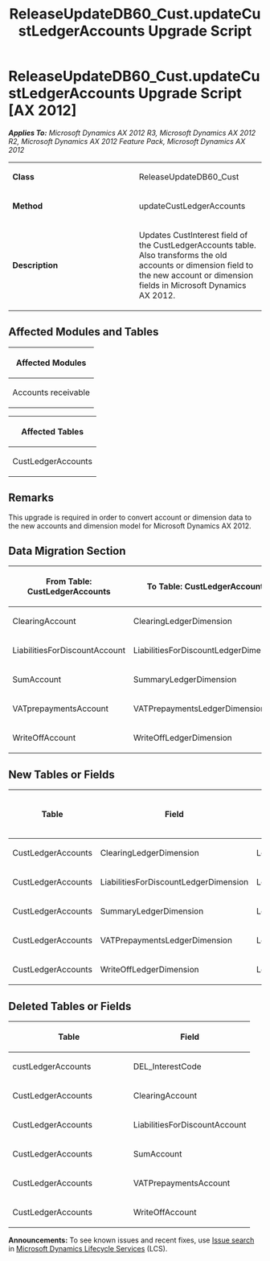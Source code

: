 ﻿---
title: ReleaseUpdateDB60_Cust.updateCustLedgerAccounts Upgrade Script
TOCTitle: ReleaseUpdateDB60_Cust.updateCustLedgerAccounts Upgrade Script
ms:assetid: 9cb771df-3eaf-3ec0-6eba-0e6cb18971eb
ms:mtpsurl: https://msdn.microsoft.com/en-us/library/JJ686347(v=AX.60)
ms:contentKeyID: 49710049
ms.date: 05/18/2015
mtps_version: v=AX.60
---

# ReleaseUpdateDB60\_Cust.updateCustLedgerAccounts Upgrade Script [AX 2012]


_**Applies To:** Microsoft Dynamics AX 2012 R3, Microsoft Dynamics AX 2012 R2, Microsoft Dynamics AX 2012 Feature Pack, Microsoft Dynamics AX 2012_

<table>
<colgroup>
<col style="width: 50%" />
<col style="width: 50%" />
</colgroup>
<tbody>
<tr class="odd">
<td><p><strong>Class</strong></p></td>
<td><p>ReleaseUpdateDB60_Cust</p></td>
</tr>
<tr class="even">
<td><p><strong>Method</strong></p></td>
<td><p>updateCustLedgerAccounts</p></td>
</tr>
<tr class="odd">
<td><p><strong>Description</strong></p></td>
<td><p>Updates CustInterest field of the CustLedgerAccounts table. Also transforms the old accounts or dimension field to the new account or dimension fields in Microsoft Dynamics AX 2012.</p></td>
</tr>
</tbody>
</table>


## Affected Modules and Tables

<table>
<colgroup>
<col style="width: 100%" />
</colgroup>
<thead>
<tr class="header">
<th><p>Affected Modules</p></th>
</tr>
</thead>
<tbody>
<tr class="odd">
<td><p>Accounts receivable</p></td>
</tr>
</tbody>
</table>


<table>
<colgroup>
<col style="width: 100%" />
</colgroup>
<thead>
<tr class="header">
<th><p>Affected Tables</p></th>
</tr>
</thead>
<tbody>
<tr class="odd">
<td><p>CustLedgerAccounts</p></td>
</tr>
</tbody>
</table>


## Remarks

This upgrade is required in order to convert account or dimension data to the new accounts and dimension model for Microsoft Dynamics AX 2012.

## Data Migration Section

<table>
<colgroup>
<col style="width: 50%" />
<col style="width: 50%" />
</colgroup>
<thead>
<tr class="header">
<th><p>From Table: CustLedgerAccounts</p></th>
<th><p>To Table: CustLedgerAccounts</p></th>
</tr>
</thead>
<tbody>
<tr class="odd">
<td><p>ClearingAccount</p></td>
<td><p>ClearingLedgerDimension</p></td>
</tr>
<tr class="even">
<td><p>LiabilitiesForDiscountAccount</p></td>
<td><p>LiabilitiesForDiscountLedgerDimension</p></td>
</tr>
<tr class="odd">
<td><p>SumAccount</p></td>
<td><p>SummaryLedgerDimension</p></td>
</tr>
<tr class="even">
<td><p>VATprepaymentsAccount</p></td>
<td><p>VATPrepaymentsLedgerDimension</p></td>
</tr>
<tr class="odd">
<td><p>WriteOffAccount</p></td>
<td><p>WriteOffLedgerDimension</p></td>
</tr>
</tbody>
</table>


## New Tables or Fields

<table>
<colgroup>
<col style="width: 33%" />
<col style="width: 33%" />
<col style="width: 33%" />
</colgroup>
<thead>
<tr class="header">
<th><p>Table</p></th>
<th><p>Field</p></th>
<th><p>Extended Data Type</p>
<p>-or- Base Enum</p></th>
</tr>
</thead>
<tbody>
<tr class="odd">
<td><p>CustLedgerAccounts</p></td>
<td><p>ClearingLedgerDimension</p></td>
<td><p>LedgerDimensionDefaultAccount</p></td>
</tr>
<tr class="even">
<td><p>CustLedgerAccounts</p></td>
<td><p>LiabilitiesForDiscountLedgerDimension</p></td>
<td><p>LedgerDimensionDefaultAccount</p></td>
</tr>
<tr class="odd">
<td><p>CustLedgerAccounts</p></td>
<td><p>SummaryLedgerDimension</p></td>
<td><p>LedgerDimensionDefaultAccount</p></td>
</tr>
<tr class="even">
<td><p>CustLedgerAccounts</p></td>
<td><p>VATPrepaymentsLedgerDimension</p></td>
<td><p>LedgerDimensionDefaultAccount</p></td>
</tr>
<tr class="odd">
<td><p>CustLedgerAccounts</p></td>
<td><p>WriteOffLedgerDimension</p></td>
<td><p>LedgerDimensionDefaultAccount</p></td>
</tr>
</tbody>
</table>


## Deleted Tables or Fields

<table>
<colgroup>
<col style="width: 50%" />
<col style="width: 50%" />
</colgroup>
<thead>
<tr class="header">
<th><p>Table</p></th>
<th><p>Field</p></th>
</tr>
</thead>
<tbody>
<tr class="odd">
<td><p>custLedgerAccounts</p></td>
<td><p>DEL_InterestCode</p></td>
</tr>
<tr class="even">
<td><p>CustLedgerAccounts</p></td>
<td><p>ClearingAccount</p></td>
</tr>
<tr class="odd">
<td><p>CustLedgerAccounts</p></td>
<td><p>LiabilitiesForDiscountAccount</p></td>
</tr>
<tr class="even">
<td><p>CustLedgerAccounts</p></td>
<td><p>SumAccount</p></td>
</tr>
<tr class="odd">
<td><p>CustLedgerAccounts</p></td>
<td><p>VATPrepaymentsAccount</p></td>
</tr>
<tr class="even">
<td><p>CustLedgerAccounts</p></td>
<td><p>WriteOffAccount</p></td>
</tr>
</tbody>
</table>

  
**Announcements:** To see known issues and recent fixes, use [Issue search](http://go.microsoft.com/fwlink/?linkid=389258) in [Microsoft Dynamics Lifecycle Services](http://go.microsoft.com/fwlink/?linkid=306505) (LCS).

